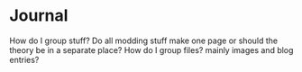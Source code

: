 # Journal

How do I group stuff? Do all modding stuff make one page or should the theory be in a separate place?
How do I group files? mainly images and blog entries?

